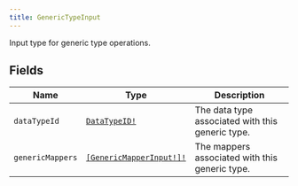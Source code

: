 ```yaml
---
title: GenericTypeInput
---
```


Input type for generic type operations.

## Fields

| Name | Type | Description |
|------|------|-------------|
| `dataTypeId` | [`DataTypeID!`](../scalar/datatypeid.md) | The data type associated with this generic type. |
| `genericMappers` | [`[GenericMapperInput!]!`](../input_object/genericmapperinput.md) | The mappers associated with this generic type. |
